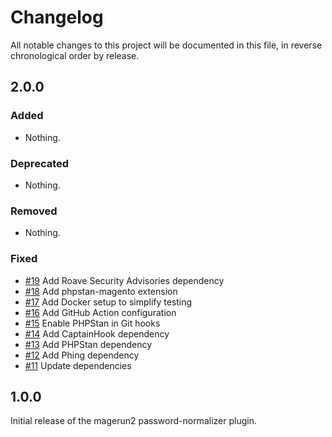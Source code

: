 # Changelog

All notable changes to this project will be documented in this file, in reverse chronological order by release.

## 2.0.0

### Added

- Nothing.

### Deprecated

- Nothing.

### Removed

- Nothing.

### Fixed

- [#19](https://github.com/bitExpert/magerun2-password-normalizer/pull/19) Add Roave Security Advisories dependency
- [#18](https://github.com/bitExpert/magerun2-password-normalizer/pull/18) Add phpstan-magento extension
- [#17](https://github.com/bitExpert/magerun2-password-normalizer/pull/17) Add Docker setup to simplify testing
- [#16](https://github.com/bitExpert/magerun2-password-normalizer/pull/16) Add GitHub Action configuration
- [#15](https://github.com/bitExpert/magerun2-password-normalizer/pull/15) Enable PHPStan in Git hooks
- [#14](https://github.com/bitExpert/magerun2-password-normalizer/pull/14) Add CaptainHook dependency
- [#13](https://github.com/bitExpert/magerun2-password-normalizer/pull/13) Add PHPStan dependency
- [#12](https://github.com/bitExpert/magerun2-password-normalizer/pull/12) Add Phing dependency
- [#11](https://github.com/bitExpert/magerun2-password-normalizer/pull/11) Update dependencies

## 1.0.0

Initial release of the magerun2 password-normalizer plugin.
